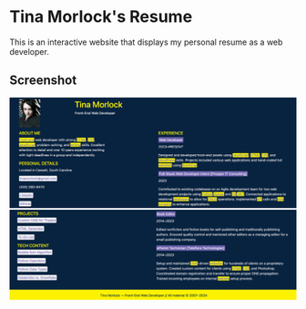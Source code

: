 # Tina Morlock's Resume
This is an interactive website that displays my personal resume as a web developer.
## Screenshot
![img.png](img.png) 
![img_1.png](img_1.png)